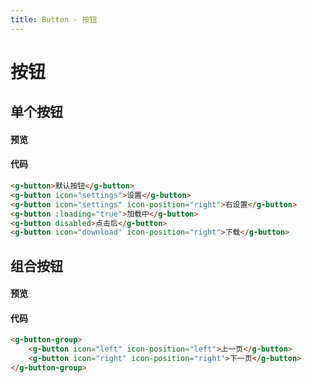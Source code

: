 ```yaml
---
title: Button - 按钮
---
```

# 按钮
## 单个按钮
#### 预览
<ClientOnly>
  <button-demo-1></button-demo-1>
</ClientOnly>

#### 代码

```html
<g-button>默认按钮</g-button>
<g-button icon="settings">设置</g-button>
<g-button icon="settings" icon-position="right">右设置</g-button>
<g-button :loading="true">加载中</g-button>
<g-button disabled>点击后</g-button>
<g-button icon="download" icon-position="right">下载</g-button>
```

## 组合按钮
#### 预览

<ClientOnly>
  <buttonGroup-demo></buttonGroup-demo>
</ClientOnly>


#### 代码

```html
<g-button-group>
    <g-button icon="left" icon-position="left">上一页</g-button>
    <g-button icon="right" icon-position="right">下一页</g-button>
</g-button-group>
```